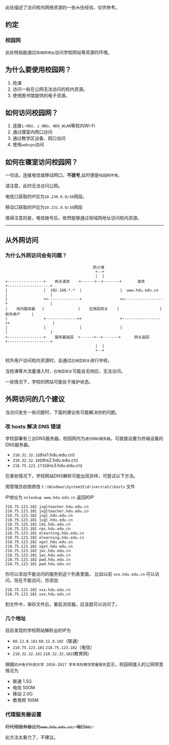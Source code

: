 此处描述了访问校内网络资源的一些~~人生~~经验，仅供参考。

## 约定

### 校园网

此处特指能通过`局域网地址`访问学校网站等资源的环境。

## 为什么要使用校园网？

1. 抢课
1. 访问一些在公网无法访问的校内资源。
1. 使用图书馆提供的电子资源。

## 如何访问校园网？

1. 连接`i-HDU`、`i_HDU`、`HDU_WLAN`等校内Wi-Fi
1. 通过寝室内网口访问
1. 通过教学区设备、网口访问
1. 使用`webvpn`访问

## 如何在寝室访问校园网？

一句话，连接电信或移动网口，**不拨号**,此时便是`校园网环境`。

请注意，此时无法访问公网。

电信口获取的IP应为`10.230.0.0/16`网段。

移动口获取的IP应为`10.231.0.0/16`网段

值得注意的是，电信拨号后，依然能够通过局域网地址访问校内资源。

----------------

## 从外网访问

### 为什么外网访问会有问题？

```
                                       防火墙
                                        +--+
                                        |  |
+----------------+    网关请求    +------+--+-------+       请求       +-------------------+
|                |  192.168.*.*  |                 |  www.hdu.edu.cn  |                   |
|                +<--------------+                 +<-----------------+                   |
|    校内服务器   |               |    应用层网关    |                  |      校外用户     |
|                +-------------->+                 +----------------->+                   |
|                |               |                 |                  |                   |
+----------------+    服务器返回  +------+--+-------+      网关返回     +-------------------+
                                        |  |
                                        +--+
```

校外用户访问校内资源时，会通过`应用层网关`进行中转。

当抢课等大流量涌入时，`应用层网关`可能会无响应，无法访问。

一些情况下，学校的网站可能处于维护状态。

## 外网访问的几个建议

当访问发生一些问题时，下面的建议有可能解决你的问题。

### 改 hosts 解决 DNS 错误

学校部署有三台DNS服务器。校园网内为`递归DNS服务器`，可直接设置为终端设备的DNS服务器。

- `210.32.32.1`(dns1.hdu.edu.cn)
- `210.32.32.10`(dns2.hdu.edu.cn)
- `218.75.123.173`(dns3.hdu.edu.cn)

在某些情况下，学校网站DNS解析可能出现异样，可尝试以下方法。

用管理员权限修改 `C:\Windows\System32\drivers\etc\hosts` 文件

IP地址为 `nslookup www.hdu.edu.cn` 返回的IP

```
218.75.123.182 jxglteacher.hdu.edu.cn
218.75.123.181 jxglteacher.hdu.edu.cn
218.75.123.182 jxgl.hdu.edu.cn
218.75.123.181 jxgl.hdu.edu.cn
218.75.123.182 cms.hdu.edu.cn
218.75.123.181 cms.hdu.edu.cn
218.75.123.181 elearning.hdu.edu.cn
218.75.123.182 elearning.hdu.edu.cn
218.75.123.182 xgxt.hdu.edu.cn
218.75.123.181 xgxt.hdu.edu.cn
218.75.123.182 jwc.hdu.edu.cn
218.75.123.181 jwc.hdu.edu.cn
218.75.123.182 pwd.hdu.edu.cn
218.75.123.181 pwd.hdu.edu.cn
```
你可以添加不能访问的服务到这个列表里面。
比如以前 `xxx.hdu.edu.cn` 可以访问，现在不能访问，你添加
```
218.75.123.182 xxx.hdu.edu.cn
218.75.123.181 xxx.hdu.edu.cn
```
到文件中，保存文件后，重启浏览器，应该就可以访问了。

### 几个地址

目前发现的学校网站解析出的IP为

- `60.12.8.181` `60.12.8.182`（联通）
- `218.75.123.181` `218.75.123.182`（电信）
- `210.32.32.181` `210.32.32.182`(教育网)

根据`杭州电子科技大学 2016-2017 学年本科教学质量报告`显示，校园网接入的公网带宽情况为

- 联通 1.5G
- 电信 500M
- 移动 2.0G
- 教育网 100M

### 代理服务器设置

~~将代理服务器设为`www.hdu.edu.cn`，端口`80`。~~

此方法太暴力了，不建议。